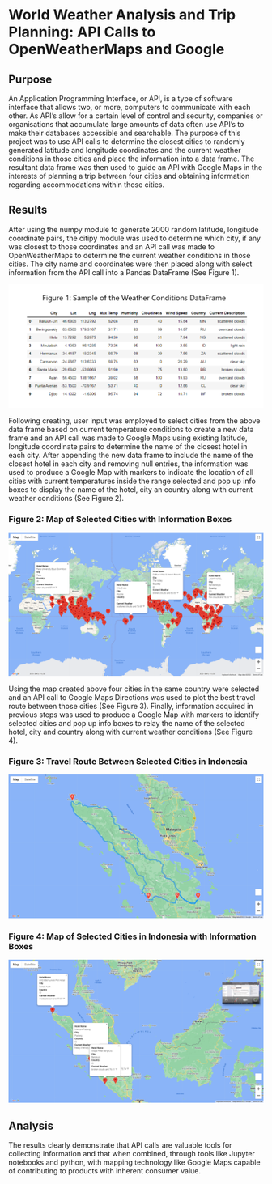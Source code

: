 # World Weather Analysis and Trip Planning:  API Calls to OpenWeatherMaps and Google

## Purpose
An Application Programming Interface, or API, is a type of software interface that allows two, or more, computers to communicate with each other.  As API’s allow for a certain level of control and security, companies or organisations that accumulate large amounts of data often use API’s to make their databases accessible and searchable.  The purpose of this project was to use API calls to determine the closest cities to randomly generated latitude and longitude coordinates and the current weather conditions in those cities and place the information into a data frame.  The resultant data frame was then used to guide an API with Google Maps in the interests of planning a trip between four cities and obtaining information regarding accommodations within those cities.

## Results
After using the numpy module to generate 2000 random latitude, longitude coordinate pairs, the citipy module was used to determine which city, if any was closest to those coordinates and an API call was made to OpenWeatherMaps to determine the current weather conditions in those cities.  The city name and coordinates were then placed along with select information from the API call into a Pandas DataFrame (See Figure 1).

![](https://github.com/Scruffy-Bearie/World_Weather_Analysis/blob/main/DataFrameSample.png)

Following creating, user input was employed to select cities from the above data frame based on current temperature conditions to create a new data frame and an API call was made to Google Maps using existing latitude, longitude coordinate pairs to determine the name of the closest hotel in each city.  After appending the new data frame to include the name of the closest hotel in each city and removing null entries, the information was used to produce a Google Map with markers to indicate the location of all cities with current temperatures inside the range selected and pop up info boxes to display the name of the hotel, city an country along with current weather conditions (See Figure 2).

### Figure 2: Map of Selected Cities with Information Boxes
![](https://github.com/Scruffy-Bearie/World_Weather_Analysis/blob/main/Vacation_Search/WeatherPy_vacation_map.png)

Using the map created above four cities in the same country were selected and an API call to Google Maps Directions was used to plot the best travel route between those cities (See Figure 3).  Finally, information acquired in previous steps was used to produce a Google Map with markers to identify selected cities and pop up info boxes to relay the name of the selected hotel, city and country along with current weather conditions (See Figure 4).

### Figure 3: Travel Route Between Selected Cities in Indonesia
![](https://github.com/Scruffy-Bearie/World_Weather_Analysis/blob/main/Vacation_Itinerary/WeatherPy_travel_map.png)

### Figure 4: Map of Selected Cities in Indonesia with Information Boxes
![](https://github.com/Scruffy-Bearie/World_Weather_Analysis/blob/main/Vacation_Itinerary/WeatherPy_travel_map_markers.png)

## Analysis

The results clearly demonstrate that API calls are valuable tools for collecting information and that when combined, through tools like Jupyter notebooks and python, with mapping technology like Google Maps capable of contributing to products with inherent consumer value.
